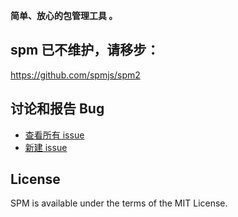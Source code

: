 **简单、放心的包管理工具 。**

## spm 已不维护，请移步：

https://github.com/spmjs/spm2


## 讨论和报告 Bug

* [查看所有 issue](https://github.com/spmjs/spm2/issues)
* [新建 issue](https://github.com/spmjs/spm2/issues/new)


## License

SPM is available under the terms of the MIT License.


